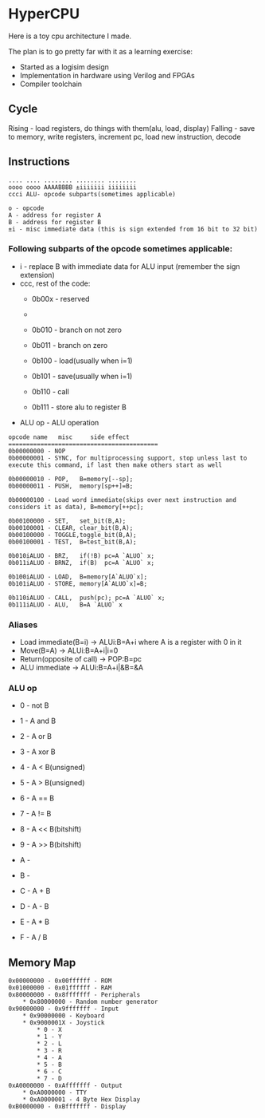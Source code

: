 # HyperCPU
Here is a toy cpu architecture I made.

The plan is to go pretty far with it as a learning exercise:
* Started as a logisim design
* Implementation in hardware using Verilog and FPGAs
* Compiler toolchain

## Cycle

Rising - load registers, do things with them(alu, load, display)
Falling - save to memory, write registers, increment pc, load new instruction, decode

## Instructions
```
.... .... ........ ........ ........
oooo oooo AAAABBBB ±iiiiiii iiiiiiii
ccci ALU- opcode subparts(sometimes applicable)

o - opcode
A - address for register A
B - address for register B
±i - misc immediate data (this is sign extended from 16 bit to 32 bit)
```

### Following subparts of the opcode sometimes applicable:

* i - replace B with immediate data for ALU input (remember the sign extension)
* ccc, rest of the code:
	* 0b00x - reserved
	*
	* 0b010 - branch on not zero
	* 0b011 - branch on zero

	* 0b100 - load(usually when i=1)
	* 0b101 - save(usually when i=1)

	* 0b110 - call
	* 0b111 - store alu to register B
* ALU op - ALU operation

```
opcode name   misc     side effect
==========================================
0b00000000 - NOP
0b00000001 - SYNC, for multiprocessing support, stop unless last to execute this command, if last then make others start as well

0b00000010 - POP,   B=memory[--sp];
0b00000011 - PUSH,  memory[sp++]=B;

0b00000100 - Load word immediate(skips over next instruction and considers it as data), B=memory[++pc];

0b00100000 - SET,   set_bit(B,A);
0b00100001 - CLEAR, clear_bit(B,A);
0b00100000 - TOGGLE,toggle_bit(B,A);
0b00100001 - TEST,  B=test_bit(B,A);

0b010iALUO - BRZ,   if(!B) pc=A `ALUO` x;
0b011iALUO - BRNZ,  if(B)  pc=A `ALUO` x;

0b100iALUO - LOAD,  B=memory[A`ALUO`x];
0b101iALUO - STORE, memory[A`ALUO`x]=B;

0b110iALUO - CALL,  push(pc); pc=A `ALUO` x;
0b111iALUO - ALU,   B=A `ALUO` x
```

### Aliases
* Load immediate(B=i) -> ALUi:B=A+i where A is a register with 0 in it
* Move(B=A) -> ALUi:B=A+i|i=0
* Return(opposite of call) -> POP:B=pc
* ALU immediate -> ALUi:B=A+i|&B=&A

### ALU op
* 0 - not B
* 1 - A and B
* 2 - A or B
* 3 - A xor B

* 4 - A < B(unsigned)
* 5 - A > B(unsigned)
* 6 - A == B
* 7 - A != B

* 8 - A << B(bitshift)
* 9 - A >> B(bitshift)
* A -
* B -

* C - A + B
* D - A - B
* E - A * B
* F - A / B

## Memory Map

```
0x00000000 - 0x00ffffff - ROM
0x01000000 - 0x01ffffff - RAM
0x80000000 - 0x8fffffff - Peripherals
	* 0x80000000 - Random number generator
0x90000000 - 0x9fffffff - Input
	* 0x90000000 - Keyboard
	* 0x9000001X - Joystick
		* 0 - X
		* 1 - Y
		* 2 - L
		* 3 - R
		* 4 - A
		* 5 - B
		* 6 - C
		* 7 - D
0xA0000000 - 0xAfffffff - Output
	* 0xA0000000 - TTY
	* 0xA0000001 - 4 Byte Hex Display
0xB0000000 - 0xBfffffff - Display
```
